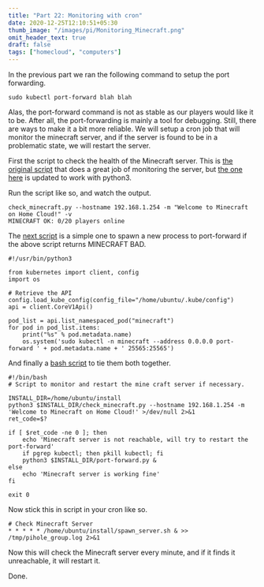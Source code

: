 ```yaml
---
title: "Part 22: Monitoring with cron"
date: 2020-12-25T12:10:51+05:30
thumb_image: "/images/pi/Monitoring_Minecraft.png"
omit_header_text: true
draft: false
tags: ["homecloud", "computers"]
---
```


In the previous part we ran the following command to setup the port forwarding.

```
sudo kubectl port-forward blah blah
```

Alas, the port-forward command is not as stable as our players would like it to be. After all, the port-forwarding is mainly a tool for debugging. Still, there are ways to make it a bit more reliable. We will setup a cron job that will monitor the minecraft server, and if the server is found to be in a problematic state, we will restart the server. 

First the script to check the health of the Minecraft server. This is [the original script](https://raw.githubusercontent.com/vertecx/nagios-plugins/master/check_minecraft.py) that does a great job of monitoring the server, but [the one here](https://github.com/devqurious/homecloud/blob/main/yml/minecraft/check_minecraft.py) is updated to work with python3. 

Run the script like so, and watch the output.

```
check_minecraft.py --hostname 192.168.1.254 -m "Welcome to Minecraft on Home Cloud!" -v
MINECRAFT OK: 0/20 players online
```

The [next script](https://github.com/devqurious/homecloud/blob/main/yml/minecraft/port-forward.py) is a simple one to spawn a new process to port-forward if the above script returns MINECRAFT BAD. 

```
#!/usr/bin/python3

from kubernetes import client, config
import os

# Retrieve the API
config.load_kube_config(config_file="/home/ubuntu/.kube/config")
api = client.CoreV1Api()

pod_list = api.list_namespaced_pod("minecraft")
for pod in pod_list.items:
    print("%s" % pod.metadata.name)
    os.system('sudo kubectl -n minecraft --address 0.0.0.0 port-forward ' + pod.metadata.name + ' 25565:25565')
```

And finally a [bash script](https://github.com/devqurious/homecloud/blob/main/yml/minecraft/spawn_server.sh) to tie them both together.

```
#!/bin/bash
# Script to monitor and restart the mine craft server if necessary.

INSTALL_DIR=/home/ubuntu/install
python3 $INSTALL_DIR/check_minecraft.py --hostname 192.168.1.254 -m 'Welcome to Minecraft on Home Cloud!' >/dev/null 2>&1
ret_code=$?

if [ $ret_code -ne 0 ]; then
    echo 'Minecraft server is not reachable, will try to restart the port-forward'
    if pgrep kubectl; then pkill kubectl; fi
    python3 $INSTALL_DIR/port-forward.py &
else
    echo 'Minecraft server is working fine'
fi

exit 0
```

Now stick this in script in your cron like so.

```
# Check Minecraft Server
* * * * * /home/ubuntu/install/spawn_server.sh & >> /tmp/pihole_group.log 2>&1
```

Now this will check the Minecraft server every minute, and if it finds it unreachable, it will restart it. 

Done.


